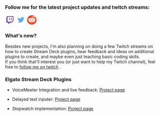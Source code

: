 ### Follow me for the latest project updates and twitch streams:  
<a href="https://www.twitch.tv/barraider/" alt="@BarRaider"><img src="/images/twitch.png" height="32" width="32"/></a> 
<a href="https://twitter.com/realBarRaider" alt="@realBarRaider"><img src="/images/brtwit.png" height="32" width="32"/></a> 
<a href="https://www.reddit.com/user/BarRaider" alt="@BarRaider"><img src="/images/brred.png" height="32" width="32"/></a> 

### What's new?
Besides new projects, I'm also planning on  doing a few Twitch streams on how to create Stream Deck plugins, hear feedback and ideas on additional plugins to create, and maybe even just teaching basic coding skills.   
If you think that'll interest you (or just want to help my Twitch channel), feel free to [follow me on twitch](https://m.twitch.tv/barraider) .


### Elgato Stream Deck Plugins

* VoiceMeeter Integration and live feedback: [Project page](https://github.com/BarRaider/streamdeck-voicemeeter)
	
* Delayed text inputer: [Project page](https://github.com/BarRaider/streamdeck-delayedtext)
	
* Stopwatch implementation: [Project page](https://github.com/BarRaider/streamdeck-stopwatch)
	

